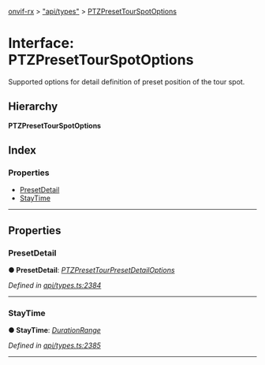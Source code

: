 [onvif-rx](../README.md) > ["api/types"](../modules/_api_types_.md) > [PTZPresetTourSpotOptions](../interfaces/_api_types_.ptzpresettourspotoptions.md)

# Interface: PTZPresetTourSpotOptions

Supported options for detail definition of preset position of the tour spot.

## Hierarchy

**PTZPresetTourSpotOptions**

## Index

### Properties

* [PresetDetail](_api_types_.ptzpresettourspotoptions.md#presetdetail)
* [StayTime](_api_types_.ptzpresettourspotoptions.md#staytime)

---

## Properties

<a id="presetdetail"></a>

###  PresetDetail

**● PresetDetail**: *[PTZPresetTourPresetDetailOptions](_api_types_.ptzpresettourpresetdetailoptions.md)*

*Defined in [api/types.ts:2384](https://github.com/patrickmichalina/onvif-rx/blob/d62cee9/src/api/types.ts#L2384)*

___
<a id="staytime"></a>

###  StayTime

**● StayTime**: *[DurationRange](_api_types_.durationrange.md)*

*Defined in [api/types.ts:2385](https://github.com/patrickmichalina/onvif-rx/blob/d62cee9/src/api/types.ts#L2385)*

___

